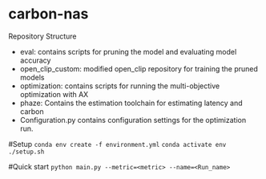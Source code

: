 # carbon-nas

Repository Structure
* eval: contains scripts for pruning the model and evaluating model accuracy
* open_clip_custom: modified open_clip repository for training the pruned models
* optimization: contains scripts for running the multi-objective optimization with AX
* phaze: Contains the estimation toolchain for estimating latency and carbon
* Configuration.py contains configuration settings for the optimization run. 

#Setup
`conda env create -f environment.yml`
`conda activate env`
`./setup.sh`

#Quick start
`python main.py --metric=<metric> --name=<Run_name>`
